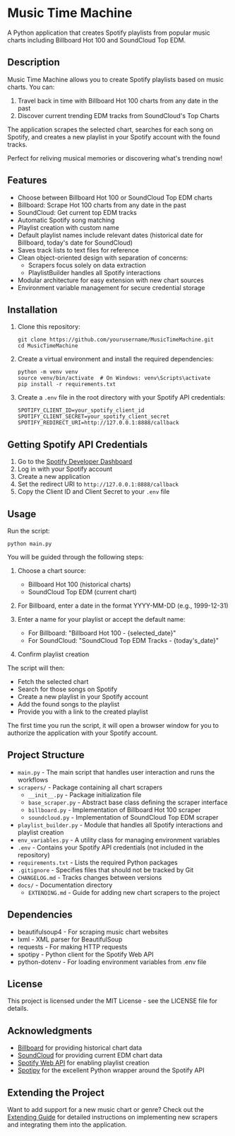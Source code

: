 # Music Time Machine

A Python application that creates Spotify playlists from popular music charts including Billboard Hot 100 and SoundCloud Top EDM.

## Description

Music Time Machine allows you to create Spotify playlists based on music charts. You can:

1. Travel back in time with Billboard Hot 100 charts from any date in the past
2. Discover current trending EDM tracks from SoundCloud's Top Charts

The application scrapes the selected chart, searches for each song on Spotify, and creates a new playlist in your Spotify account with the found tracks.

Perfect for reliving musical memories or discovering what's trending now!

## Features

- Choose between Billboard Hot 100 or SoundCloud Top EDM charts
- Billboard: Scrape Hot 100 charts from any date in the past
- SoundCloud: Get current top EDM tracks
- Automatic Spotify song matching
- Playlist creation with custom name
- Default playlist names include relevant dates (historical date for Billboard, today's date for SoundCloud)
- Saves track lists to text files for reference
- Clean object-oriented design with separation of concerns:
  - Scrapers focus solely on data extraction
  - PlaylistBuilder handles all Spotify interactions
- Modular architecture for easy extension with new chart sources
- Environment variable management for secure credential storage

## Installation

1. Clone this repository:
   ```
   git clone https://github.com/yourusername/MusicTimeMachine.git
   cd MusicTimeMachine
   ```

2. Create a virtual environment and install the required dependencies:
   ```
   python -m venv venv
   source venv/bin/activate  # On Windows: venv\Scripts\activate
   pip install -r requirements.txt
   ```

3. Create a `.env` file in the root directory with your Spotify API credentials:
   ```
   SPOTIFY_CLIENT_ID=your_spotify_client_id
   SPOTIFY_CLIENT_SECRET=your_spotify_client_secret
   SPOTIFY_REDIRECT_URI=http://127.0.0.1:8888/callback
   ```

## Getting Spotify API Credentials

1. Go to the [Spotify Developer Dashboard](https://developer.spotify.com/dashboard/)
2. Log in with your Spotify account
3. Create a new application
4. Set the redirect URI to `http://127.0.0.1:8888/callback`
5. Copy the Client ID and Client Secret to your `.env` file

## Usage

Run the script:
```
python main.py
```

You will be guided through the following steps:

1. Choose a chart source:
   - Billboard Hot 100 (historical charts)
   - SoundCloud Top EDM (current chart)

2. For Billboard, enter a date in the format YYYY-MM-DD (e.g., 1999-12-31)

3. Enter a name for your playlist or accept the default name:
   - For Billboard: "Billboard Hot 100 - {selected_date}"
   - For SoundCloud: "SoundCloud Top EDM Tracks - {today's_date}"

4. Confirm playlist creation

The script will then:
- Fetch the selected chart
- Search for those songs on Spotify
- Create a new playlist in your Spotify account
- Add the found songs to the playlist
- Provide you with a link to the created playlist

The first time you run the script, it will open a browser window for you to authorize the application with your Spotify account.

## Project Structure

- `main.py` - The main script that handles user interaction and runs the workflows
- `scrapers/` - Package containing all chart scrapers
  - `__init__.py` - Package initialization file
  - `base_scraper.py` - Abstract base class defining the scraper interface
  - `billboard.py` - Implementation of Billboard Hot 100 scraper
  - `soundcloud.py` - Implementation of SoundCloud Top EDM scraper
- `playlist_builder.py` - Module that handles all Spotify interactions and playlist creation
- `env_variables.py` - A utility class for managing environment variables
- `.env` - Contains your Spotify API credentials (not included in the repository)
- `requirements.txt` - Lists the required Python packages
- `.gitignore` - Specifies files that should not be tracked by Git
- `CHANGELOG.md` - Tracks changes between versions
- `docs/` - Documentation directory
  - `EXTENDING.md` - Guide for adding new chart scrapers to the project

## Dependencies

- beautifulsoup4 - For scraping music chart websites
- lxml - XML parser for BeautifulSoup
- requests - For making HTTP requests
- spotipy - Python client for the Spotify Web API
- python-dotenv - For loading environment variables from .env file

## License

This project is licensed under the MIT License - see the LICENSE file for details.

## Acknowledgments

- [Billboard](https://www.billboard.com/) for providing historical chart data
- [SoundCloud](https://soundcloud.com/) for providing current EDM chart data
- [Spotify Web API](https://developer.spotify.com/documentation/web-api/) for enabling playlist creation
- [Spotipy](https://spotipy.readthedocs.io/) for the excellent Python wrapper around the Spotify API

## Extending the Project

Want to add support for a new music chart or genre? Check out the [Extending Guide](docs/EXTENDING.md) for detailed instructions on implementing new scrapers and integrating them into the application. 
